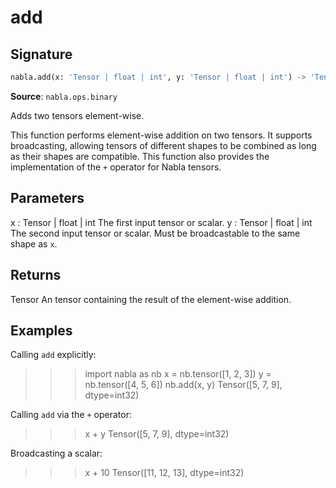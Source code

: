 # add

## Signature

```python
nabla.add(x: 'Tensor | float | int', y: 'Tensor | float | int') -> 'Tensor'
```

**Source**: `nabla.ops.binary`

Adds two tensors element-wise.

This function performs element-wise addition on two tensors. It supports
broadcasting, allowing tensors of different shapes to be combined as long
as their shapes are compatible. This function also provides the
implementation of the `+` operator for Nabla tensors.

Parameters
----------
x : Tensor | float | int
    The first input tensor or scalar.
y : Tensor | float | int
    The second input tensor or scalar. Must be broadcastable to the same
    shape as `x`.

Returns
-------
Tensor
    An tensor containing the result of the element-wise addition.

Examples
--------
Calling `add` explicitly:

>>> import nabla as nb
>>> x = nb.tensor([1, 2, 3])
>>> y = nb.tensor([4, 5, 6])
>>> nb.add(x, y)
Tensor([5, 7, 9], dtype=int32)

Calling `add` via the `+` operator:

>>> x + y
Tensor([5, 7, 9], dtype=int32)

Broadcasting a scalar:

>>> x + 10
Tensor([11, 12, 13], dtype=int32)

